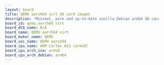```yaml
---
layout: board
title: QEMU aarch64 virt SD card images
description: "Minimal, pure and up-to-date vanilla Debian arm64 SD card images for QEMU aarch64 virt by QEMU, SoC: QEMU aarch64, CPU ISA: armv8"
board_id: qemu_aarch64_virt
board_dtb_name: N/A
board_name: QEMU aarch64 virt
board_maker_name: QEMU
board_soc_name: QEMU aarch64
board_cpu_name: ARM Cortex A53 (armv8)
board_cpu_arch_isa: armv8
board_cpu_arch_debian: arm64
---
```

